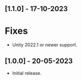## [1.1.0] - 17-10-2023

# Fixes
- Unity 2022.1 or newer support.

## [1.0.0] - 20-05-2023

- Initial release.